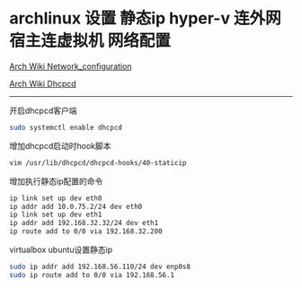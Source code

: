 # archlinux 设置 静态ip hyper-v 连外网 宿主连虚拟机 网络配置

[Arch Wiki Network_configuration](https://wiki.archlinux.org/index.php/Network_configuration#Static_IP_address)

[Arch Wiki Dhcpcd](https://wiki.archlinux.org/index.php/Dhcpcd#DHCP_static_route.28s.29)

------

开启dhcpcd客户端

```bash
sudo systemctl enable dhcpcd
```

增加dhcpcd启动时hook脚本

```bash
vim /usr/lib/dhcpcd/dhcpcd-hooks/40-staticip
```

增加执行静态ip配置的命令

```bash
ip link set up dev eth0
ip addr add 10.0.75.2/24 dev eth0
ip link set up dev eth1
ip addr add 192.168.32.32/24 dev eth1
ip route add to 0/0 via 192.168.32.200
```



virtualbox ubuntu设置静态ip

```bash
sudo ip addr add 192.168.56.110/24 dev enp0s8
sudo ip route add to 0/0 via 192.168.56.1
```